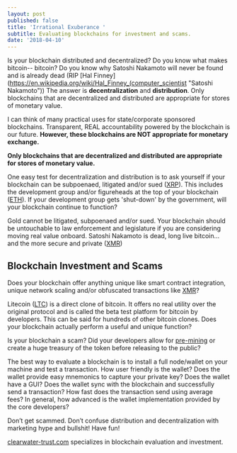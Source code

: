```yaml
---
layout: post
published: false
title: 'Irrational Exuberance '
subtitle: Evaluating blockchains for investment and scams.
date: '2018-04-10'
---
```

Is your blockchain distributed and decentralized? Do you know what makes bitcoin-- bitcoin?  Do you know why Satoshi Nakamoto will never be found and is already dead (RIP [Hal Finney](https://en.wikipedia.org/wiki/Hal_Finney_(computer_scientist "Satoshi Nakamoto")) The answer is **decentralization** and **distribution**. Only blockchains that are decentralized and distributed are appropriate for stores of monetary value.

I can think of many practical uses for state/corporate sponsored blockchains. Transparent, REAL accountability powered by the blockchain is our future. **However, these blockchains are NOT appropriate for monetary exchange.**

**Only blockchains that are decentralized and distributed are appropriate for stores of monetary value.**

One easy test for decentralization and distribution is to ask yourself if your blockchain can be subpoenaed, litigated and/or sued ([XRP](https://www.forbes.com/sites/laurashin/2017/09/08/blockchain-enterprise-firms-r3-and-ripple-sue-each-other-over-1-billion-of-cryptocurrency/#16dd11854289)). This includes the development group and/or figureheads at the top of your blockchain ([ETH](https://en.wikipedia.org/wiki/Vitalik_Buterin "Vitalik Buterin")).  If your development group gets 'shut-down' by the government, will your blockchain continue to function?

Gold cannot be litigated, subpoenaed and/or sued. Your blockchain should be untouchable to law enforcement and legislature if you are considering moving real value onboard. Satoshi Nakamoto is dead, long live bitcoin… and the more secure and private ([XMR](https://getmonero.org "Monero"))

## Blockchain Investment and Scams

Does your blockchain offer anything unique like smart contract integration, unique network scaling and/or obfuscated transactions like [XMR](https://getmonero.org "Monero")?

Litecoin ([LTC](https://litecoin.org/ "Litecoin")) is a direct clone of bitcoin. It offers no real utility over the original protocol and is called the beta test platform for bitcoin by developers.  This can be said for hundreds of other bitcoin clones.  Does your blockchain actually perform a useful and unique function?

Is your blockchain a scam? Did your developers allow for [pre-mining](https://www.cryptocompare.com/coins/guides/what-is-a-premine/ "premine") or create a huge treasury of the token before releasing to the public?

The best way to evaluate a blockchain is to install a full node/wallet on your machine and test a transaction. How user friendly is the wallet? Does the wallet provide easy mnemonics to capture your private key? Does the wallet have a GUI? Does the wallet sync with the blockchain and successfully send a transaction? How fast does the transaction send using average fees? In general, how advanced is the wallet implementation provided by the core developers?

Don’t get scammed. Don’t confuse distribution and decentralization with marketing hype and bullshit! Have fun!  

[clearwater-trust.com](https://clearwater-trust.com "bitcoin wallet and fund") specializes in blockchain evaluation and investment.
